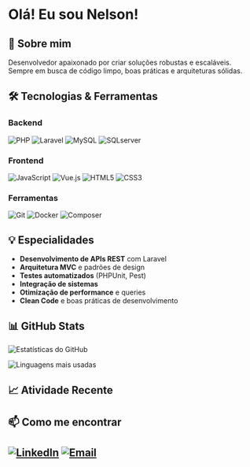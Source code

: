 # Olá! Eu sou Nelson!

## 🚀 Sobre mim
Desenvolvedor apaixonado por criar soluções robustas e escaláveis. Sempre em busca de código limpo, boas práticas e arquiteturas sólidas.

## 🛠️ Tecnologias & Ferramentas

### Backend
![PHP](https://img.shields.io/badge/-PHP-777BB4?style=flat-square&logo=php&logoColor=white)
![Laravel](https://img.shields.io/badge/-Laravel-FF2D20?style=flat-square&logo=laravel&logoColor=white)
![MySQL](https://img.shields.io/badge/-MySQL-4479A1?style=flat-square&logo=mysql&logoColor=white)
![SQLserver](https://img.shields.io/badge/Microsoft_SQL_Server-CC2927?style=flat-square&logo=sqlserver&logoColor=white)

### Frontend
![JavaScript](https://img.shields.io/badge/-JavaScript-F7DF1E?style=flat-square&logo=javascript&logoColor=black)
![Vue.js](https://img.shields.io/badge/-Vue.js-4FC08D?style=flat-square&logo=vue.js&logoColor=white)
![HTML5](https://img.shields.io/badge/-HTML5-E34F26?style=flat-square&logo=html5&logoColor=white)
![CSS3](https://img.shields.io/badge/-CSS3-1572B6?style=flat-square&logo=css3&logoColor=white)

### Ferramentas
![Git](https://img.shields.io/badge/-Git-F05032?style=flat-square&logo=git&logoColor=white)
![Docker](https://img.shields.io/badge/-Docker-2496ED?style=flat-square&logo=docker&logoColor=white)
![Composer](https://img.shields.io/badge/-Composer-885630?style=flat-square&logo=composer&logoColor=white)

## 💡 Especialidades
- **Desenvolvimento de APIs REST** com Laravel
- **Arquitetura MVC** e padrões de design
- **Testes automatizados** (PHPUnit, Pest)
- **Integração de sistemas**
- **Otimização de performance** e queries
- **Clean Code** e boas práticas de desenvolvimento

## 📊 GitHub Stats
![Estatísticas do GitHub](https://github-readme-stats-mu-dun.vercel.app?username=NelsonBaez&show_icons=true&theme=dark)

![Linguagens mais usadas](https://github-readme-stats-fea0td16j-nelsonbaezs-projects.vercel.app/api/top-langs/?username=NelsonBaez&layout=compact&theme=dark)

## 📈 Atividade Recente
<!--START_SECTION:activity-->
<!--END_SECTION:activity-->

## 📫 Como me encontrar
[![LinkedIn](https://img.shields.io/badge/-LinkedIn-0077B5?style=flat-square&logo=linkedin&logoColor=white)]([seu-linkedin](https://www.linkedin.com/in/nelson-baez-462132151/))
[![Email](https://img.shields.io/badge/-Email-D14836?style=flat-square&logo=gmail&logoColor=white)](mailto:bluexbaez@gmail.com)
---
